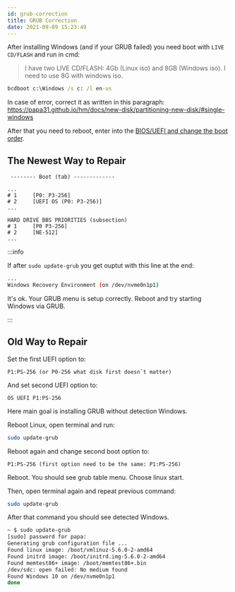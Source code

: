 ```yaml
---
id: grub-correction
title: GRUB Correction
date: 2021-09-09 15:23:49
---
```


After installing Windows (and if your GRUB failed) you need boot with `LIVE CD/FLASH` and run in cmd:

> I have two LIVE CD/FLASH: 4Gb (Linux iso) and 8GB (Windows iso). I need to use 8G with windows iso.

```cmd
bcdboot c:\Windows /s c: /l en-us
```

In case of error, correct it as written in this paragraph: https://papa31.github.io/hm/docs/new-disk/partitioning-new-disk/#single-windows

After that you need to reboot, enter into the [BIOS/UEFI and change the boot order](../new-disk/partitioning-new-disk#boot-configuration).

## The Newest Way to Repair

```bios
 -------- Boot (tab) -------------

...
# 1     [P0: P3-256]
# 2     [UEFI OS (P0: P3-256)]
...
```

```bios
HARD DRIVE BBS PRIORITIES (subsection)
# 1     [P0 P3-256]
# 2     [NE-512]
...
```

:::info

If after `sudo update-grub` you get ouptut with this line at the end:

```sh
...
Windows Recovery Environment (on /dev/nvme0n1p1)
```

It's ok. Your GRUB menu is setup correctly. Reboot and try starting Windows via GRUB.

:::

## Old Way to Repair

Set the first UEFI option to:

```uefi
P1:PS-256 (or P0-256 what disk first doesn`t matter)
```

And set second UEFI option to:

```uefi
OS UEFI P1:PS-256
```

Here main goal is installing GRUB without detection Windows.

Reboot Linux, open terminal and run:

```bash
sudo update-grub
```

Reboot again and change second boot option to:

```bios
P1:PS-256 (first option need to be the same: P1:PS-256)
```

Reboot. You should see grub table menu. Choose linux start.

Then, open terminal again and repeat previous command:

```bash
sudo update-grub
```

After that command you should see detected Windows.

```bash {8}
~ $ sudo update-grub
[sudo] password for papa:
Generating grub configuration file ...
Found linux image: /boot/vmlinuz-5.6.0-2-amd64
Found initrd image: /boot/initrd.img-5.6.0-2-amd64
Found memtest86+ image: /boot/memtest86+.bin
/dev/sdc: open failed: No medium found
Found Windows 10 on /dev/nvme0n1p1
done
```
